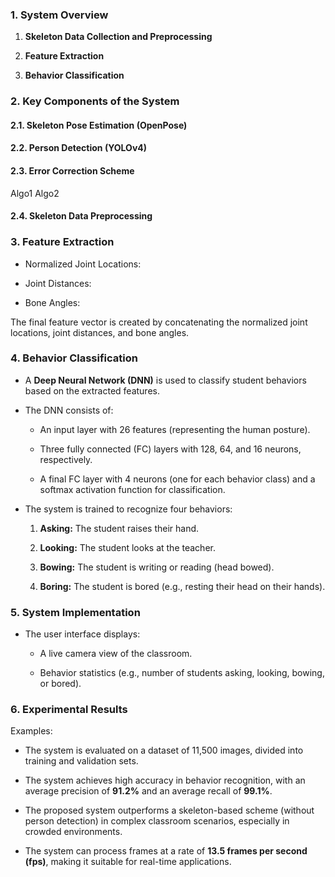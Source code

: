### 1. System Overview

1. **Skeleton Data Collection and Preprocessing**
    
2. **Feature Extraction**
    
3. **Behavior Classification**

### 2. Key Components of the System
#### 2.1. Skeleton Pose Estimation (OpenPose)

#### 2.2. Person Detection (YOLOv4)

#### 2.3. Error Correction Scheme

Algo1
Algo2

#### 2.4. Skeleton Data Preprocessing

### 3. Feature Extraction

- Normalized Joint Locations:
    
    
- Joint Distances:
    
    
- Bone Angles:
    
The final feature vector is created by concatenating the normalized joint locations, joint distances, and bone angles.


### 4. Behavior Classification

- A **Deep Neural Network (DNN)** is used to classify student behaviors based on the extracted features.
    
- The DNN consists of:
    
    - An input layer with 26 features (representing the human posture).
        
    - Three fully connected (FC) layers with 128, 64, and 16 neurons, respectively.
        
    - A final FC layer with 4 neurons (one for each behavior class) and a softmax activation function for classification.
        
- The system is trained to recognize four behaviors:
    
    1. **Asking:** The student raises their hand.
        
    2. **Looking:** The student looks at the teacher.
        
    3. **Bowing:** The student is writing or reading (head bowed).
        
    4. **Boring:** The student is bored (e.g., resting their head on their hands).


### 5. System Implementation

- The user interface displays:
    
    - A live camera view of the classroom.
        
    - Behavior statistics (e.g., number of students asking, looking, bowing, or bored).

### 6. Experimental Results
Examples:
- The system is evaluated on a dataset of 11,500 images, divided into training and validation sets.
    
- The system achieves high accuracy in behavior recognition, with an average precision of **91.2%** and an average recall of **99.1%**.
    
- The proposed system outperforms a skeleton-based scheme (without person detection) in complex classroom scenarios, especially in crowded environments.
    
- The system can process frames at a rate of **13.5 frames per second (fps)**, making it suitable for real-time applications.

